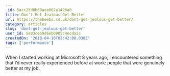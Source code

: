 ```yaml
---
_id: 5acc25d6b69aee002a1426a8
title: Don’t Get Jealous Get Better
url: https://thebeebs.co.uk/dont-get-jealous-get-better/
category: articles
slug: 'dont-get-jealous-get-better'
user_id: 5a83ce59d6eb0005c4ecda2c
createdOn: '2018-04-10T02:42:08.038Z'
tags: ['performance']
---
```


When I started working at Microsoft 8 years ago, I encountered something that I’d never really experienced before at work: people that were genuinely better at my job. 

